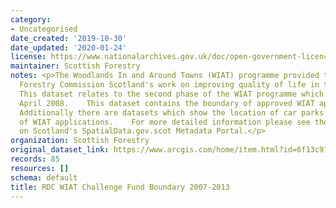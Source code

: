 ```yaml
---
category:
- Uncategorised
date_created: '2019-10-30'
date_updated: '2020-01-24'
license: https://www.nationalarchives.gov.uk/doc/open-government-licence/version/3/
maintainer: Scottish Forestry
notes: <p>The Woodlands In and Around Towns (WIAT) programme provided the focus for
  Forestry Commission Scotland's work on improving quality of life in towns and cities.
  This dataset relates to the second phase of the WIAT programme which started in
  April 2008.    This dataset contains the boundary of approved WIAT applications.
  Additionally there are datasets which show the location of car parks and footpaths
  of WIAT applications.    For more detailed information please see the metadata record
  on Scotland's SpatialData.gov.scot Metadata Portal.</p>
organization: Scottish Forestry
original_dataset_link: https://www.arcgis.com/home/item.html?id=6f13c918c425463489dc5801d7693dc3
records: 85
resources: []
schema: default
title: RDC WIAT Challenge Fund Boundary 2007-2013
---
```


